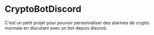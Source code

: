 # CryptoBotDiscord
C'est un petit projet pour pouvoir personnaliser des alarmes de crypto monnaie en discutant avec un bot depuis discord.
